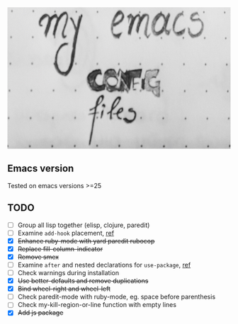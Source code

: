 <img src="https://github.com/chief/.emacs.d/blob/master/logo/test.jpg" height=320/>

## Emacs version

Tested on emacs versions >=25

## TODO

- [ ] Group all lisp together (elisp, clojure, paredit)
- [ ] Examine `add-hook` placement,
  [ref](https://github.com/jwiegley/use-package/issues/228)
- [x] ~~Enhance ruby-mode with yard paredit rubocop~~
- [x] ~~Replace fill-column-indicator~~
- [x] ~~Remove smex~~
- [ ] Examine `after` and nested declarations for `use-package`,
[ref](https://github.com/jwiegley/use-package/issues/453)
- [ ] Check warnings during installation
- [x] ~~Use  better-defaults  and remove duplications~~
- [x] ~~Bind wheel-right and wheel-left~~
- [ ] Check paredit-mode with ruby-mode, eg. space before parenthesis
- [ ] Check my-kill-region-or-line function with empty lines
- [x] ~~Add js package~~
